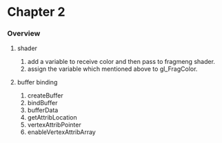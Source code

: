 # Chapter 2

### Overview
1. shader
    1. add a variable to receive color and then pass to fragmeng shader.
    2. assign the variable which mentioned above to gl_FragColor.
    
1. buffer binding
    1. createBuffer
    1. bindBuffer
    1. bufferData
    1. getAttribLocation
    1. vertexAttribPointer
    1. enableVertexAttribArray
